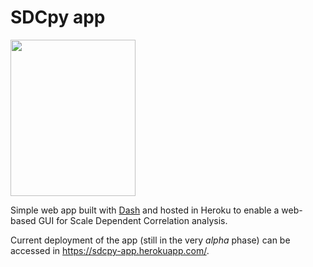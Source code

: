 # SDCpy app

<img src="https://raw.githubusercontent.com/AlFontal/sdcpy-app/master/static/sdcpy_logo_black.png" width="200" height="250" />

Simple web app built with [Dash](https://dash.plotly.com/) and hosted in Heroku to enable a web-based 
GUI for Scale Dependent Correlation analysis.

Current deployment of the app (still in the very *alpha* phase) can be accessed in https://sdcpy-app.herokuapp.com/.
